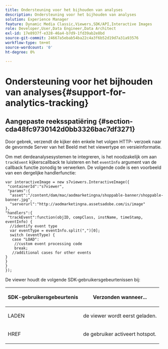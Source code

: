 ```yaml
---
title: Ondersteuning voor het bijhouden van analyses
description: Ondersteuning voor het bijhouden van analyses
solution: Experience Manager
feature: Dynamic Media Classic,Viewers,SDK/API,Interactive Images
role: Developer,User,Data Engineer,Data Architect
exl-id: 17e8937f-e328-46a4-b7d9-1fd39ab2e8bd
source-git-commit: 24667a5ebab54ba22c4a3f6b52d19d7a31a93576
workflow-type: tm+mt
source-wordcount: '0'
ht-degree: 0%

---
```


# Ondersteuning voor het bijhouden van analyses{#support-for-analytics-tracking}

## Aangepaste reeksspatiëring {#section-cda48fc9730142d0bb3326bac7df3271}

Door gebrek, verzendt de kijker één enkele het volgen HTTP- verzoek naar de gevormde Server van het Beeld met het viewertype en versieinformatie.

Om met derdeanalysesystemen te integreren, is het noodzakelijk om aan `trackEvent` kijkerscallback te luisteren en het `eventInfo` argument van de callback functie zonodig te verwerken. De volgende code is een voorbeeld van een dergelijke handlerfunctie:

```
var interactiveImage = new s7viewers.InteractiveImage({ 
 "containerId":"s7viewer", 
 "params":{ 
  "asset":"/content/dam/mac/aodmarketingna/shoppable-banner/shoppable-banner.jpg", 
  "serverurl":"http://aodmarketingna.assetsadobe.com/is/image" 
}, 
"handlers":{ 
 "trackEvent":function(objID, compClass, instName, timeStamp, eventInfo) { 
  //identify event type 
  var eventType = eventInfo.split(",")[0]; 
  switch (eventType) { 
   case "LOAD": 
    //custom event processing code 
    break; 
   //additional cases for other events 
} 
} 
} 
});
```

De viewer houdt de volgende SDK-gebruikersgebeurtenissen bij:

<table id="table_5D090E6614974D968E1A93B5727D859C"> 
 <thead> 
  <tr> 
   <th colname="col1" class="entry"> <p>SDK-gebruikersgebeurtenis </p> </th> 
   <th colname="col2" class="entry"> <p>Verzonden wanneer... </p> </th> 
  </tr> 
 </thead>
 <tbody> 
  <tr> 
   <td colname="col1"> <p> <span class="codeph"> LADEN  </span> </p> </td> 
   <td colname="col2"> <p>de viewer wordt eerst geladen. </p> </td> 
  </tr> 
  <tr> 
   <td colname="col1"> <p> <span class="codeph"> HREF  </span> </p> </td> 
   <td colname="col2"> <p>de gebruiker activeert hotspot. </p> </td> 
  </tr> 
 </tbody> 
</table>
